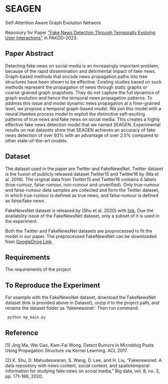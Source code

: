# SEAGEN
Self-Attention Aware Graph Evolution Network

Reposiory for Paper ["Fake News Detection Through Temporally Evolving User Interactions"](https://link.springer.com/chapter/10.1007/978-3-031-33383-5_11) in PAKDD-2023.

## Paper Abstract

Detecting fake news on social media is an increasingly important problem, because of the rapid dissemination and detrimental impact of fake news. Graph-based methods that encode news propagation paths into tree structures have been shown to be effective. Existing studies based on such methods represent the propagation of news through static graphs or coarse-grained graph snapshots. They do not capture the full dynamics of graph evolution and hence the temporal news propagation patterns. To address this issue and model dynamic news propagation at a finer-grained level, we propose a temporal graph-based model. We join this model with a neural Hawkes process model to exploit the distinctive self-exciting patterns of true news and fake news on social media. This creates a highly effective fake news detection model that we named SEAGEN. Experimental results on real datasets show that SEAGEN achieves an accuracy of fake news detection of over 93% with an advantage of over 2.5% compared to other state-of-the-art models.

## Dataset

The dataset used in the paper are Twitter and FakeNewsNet. Twitter dataset is the fusion of publicly released dataset Twitter15 and Twitter16 by (Ma et al. 2016). The original data from Twitter15 and Twitter16 contains 4 labels (true-rumour, false-rumour, non-rumour and unverified). Only true-rumour and false-rumour data samples are collected and form the Twitter dataset, in which true-rumour is defined as true news, and false-rumour is defined as false/fake news. 

FakeNewsNet dataset is released by (Shu et al. 2020) with [link](https://github.com/KaiDMML/FakeNewsNet). Due the availability issue of the FakeNewsNet dataset, only a subset of it is used in the experiment. 

Both the Twitter and FakeNewsNet datasets are proprocessed to fit the model in our paper. The preprocessed FakeNewsNet can be downloaded from [GoogleDrive Link](https://drive.google.com/file/d/1DwqMoI0owAYxpCm0jfJL_dlE5y2ignv4/view?usp=share_link). 

## Requirements

The requirements of the project 

## To Reproduce the Experiment

For example with the FakeNewsNet dataset, download the FakeNewsNet dataset (link is provided above in Dataset), unzip it to the project path, and rename the dataset folder as 'fakenewsnet'. Then run command: 

   ```sh
    python my_main.py
   ```
## Reference 

[1] Jing Ma, Wei Gao, Kam-Fai Wong. Detect Rumors in Microblog Posts Using Propagation Structure via Kernel Learning. ACL 2017.

[2] K. Shu, D. Mahudeswaran, S. Wang, D. Lee, and H. Liu, “Fakenewsnet: A data repository with news content, social context, and spatiotemporal information for studying fake news on social media,” Big data, vol. 8, no. 3, pp. 171–188, 2020.
